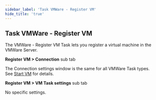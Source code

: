 ```yaml
---
sidebar_label: 'Task VMWare - Register VM'
hide_title: 'true'
---
```


## Task VMWare - Register VM

The VMWare - Register VM Task lets you register a virtual machine in the VMWare Server.
 
**Register VM > Connection** sub tab

The Connection settings window is the same for all VMWare Task types. See [Start VM](start-vm) for details.
 
**Register VM > VM Task settings** sub tab

No specific settings.